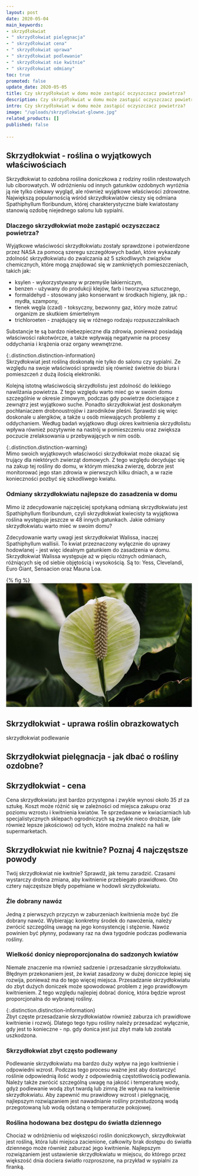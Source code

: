 ```yaml
---
layout: post
date: 2020-05-04
main_keywords:
- skrzydłokwiat
- " skrzydłokwiat pielęgnacja"
- " skrzydłokwiat cena"
- " skrzydłokwiat uprawa"
- " skrzydłokwiat podlewanie"
- " skrzydłokwiat nie kwitnie"
- " skrzydłokwiat odmiany"
toc: true
promoted: false
update_date: 2020-05-05
title: Czy skrzydłokwiat w domu może zastąpić oczyszczacz powietrza?
description: Czy skrzydłokwiat w domu może zastąpić oczyszczacz powietrza?
intro: Czy skrzydłokwiat w domu może zastąpić oczyszczacz powietrza?
image: "/uploads/skrzydlokwiat-glowne.jpg"
related_products: []
published: false

---
```

## Skrzydłokwiat - roślina o wyjątkowych właściwościach

Skrzydłokwiat to ozdobna roślina doniczkowa z rodziny roślin rdestowatych lub ciborowatych. W odróżnieniu od innych gatunków ozdobnych wyróżnia ją nie tylko ciekawy wygląd, ale również wyjątkowe właściwości zdrowotne. Największą popularnością wśród skrzydłokwiatów cieszy się odmiana Spathiphyllum floribundum, której charakterystyczne białe kwiatostany stanowią ozdobę niejednego salonu lub sypialni.

### Dlaczego skrzydłokwiat może zastąpić oczyszczacz powietrza?

Wyjątkowe właściwości skrzydłokwiatu zostały sprawdzone i potwierdzone przez NASA za pomocą szeregu szczegółowych badań, które wykazały zdolność skrzydłokwiatu do zwalczania aż 5 szkodliwych związków chemicznych, które mogą znajdować się w zamkniętych pomieszczeniach, takich jak:

* ksylen - wykorzystywany w przemyśle lakierniczym,
* benzen - używany do produkcji klejów, farb i tworzywa sztucznego,
* formaldehyd - stosowany jako konserwant w środkach higieny, jak np.: mydła, szampony,
* tlenek węgla (czad) - toksyczny, bezwonny gaz, który może zatruć organizm ze skutkiem śmiertelnym
* trichloroeten - znajdujący się w różnego rodzaju rozpuszczalnikach

Substancje te są bardzo niebezpieczne dla zdrowia, ponieważ posiadają właściwości rakotwórcze, a także wpływają negatywnie na procesy oddychania i krążenia oraz organy wewnętrzne.

{:.distinction.distinction-information}  
Skrzydłokwiat jest rośliną doskonałą nie tylko do salonu czy sypialni. Ze względu na swoje właściwości sprawdzi się również świetnie do biura i pomieszczeń z dużą ilością elektroniki.

Kolejną istotną właściwością skrzydłolistu jest zdolność do lekkiego nawilżania powietrza. Z tego względu warto mieć go w swoim domu szczególnie w okresie zimowym, podczas gdy powietrze docierające z zewnątrz jest wyjątkowo suche. Ponadto skrzydłokwiat jest doskonałym pochłaniaczem drobnoustrojów i zarodników pleśni. Sprawdzi się więc doskonale u alergików, a także u osób miewających problemy z oddychaniem. Według badań wyjątkowo długi okres kwitnienia skrzydłolistu wpływa również pozytywnie na nastrój w pomieszczeniu oraz zwiększa poczucie zrelaksowania u przebywających w nim osób.

{:.distinction.distinction-warning}  
Mimo swoich wyjątkowych właściwości skrzydłokwiat może okazać się trujący dla niektórych zwierząt domowych. Z tego względu decydując się na zakup tej rośliny do domu, w którym mieszka zwierzę, dobrze jest monitorować jego stan zdrowia w pierwszych kilku dniach, a w razie konieczności pozbyć się szkodliwego kwiatu.

### Odmiany skrzydłokwiatu najlepsze do zasadzenia w domu

Mimo iż zdecydowanie najczęściej spotykaną odmianą skrzydłokwiatu jest Spathiphyllum floribundum, czyli skrzydłokwiat kwiecisty ta wyjątkowa roślina występuje jeszcze w 48 innych gatunkach. Jakie odmiany skrzydłokwiatu warto mieć w swoim domu?

Zdecydowanie warty uwagi jest skrzydłokwiat Walissa, inaczej Spathiphyllum wallisii. To kwiat przeznaczony wyłącznie do uprawy hodowlanej - jest więc idealnym gatunkiem do zasadzenia w domu. Skrzydłokwiat Walissa występuje aż w pięciu różnych odmianach, różniących się od siebie objętością i wysokością. Są to: Yess, Clevelandi, Euro Giant, Sensacion oraz Mauna Loa.

{% fig %}  
![](/uploads/skrzydlokwiat-odmiany.jpg)

## Skrzydłokwiat - uprawa roślin obrazkowatych

skrzydłokwiat podlewanie

## Skrzydłokwiat pielęgnacja - jak dbać o rośliny ozdobne?

## Skrzydłokwiat - cena

Cena skrzydłokwiatu jest bardzo przystępna i zwykle wynosi około 35 zł za sztukę. Koszt może różnić się w zależności od miejsca zakupu oraz poziomu wzrostu i kwitnienia kwiatów. Te sprzedawane w kwiaciarniach lub specjalistycznych sklepach ogrodniczych są zwykle nieco droższe, (ale również lepsze jakościowo) od tych, które można znaleźć na hali w supermarketach.

## Skrzydłokwiat nie kwitnie? Poznaj 4 najczęstsze powody

Twój skrzydłokwiat nie kwitnie? Sprawdź, jak temu zaradzić. Czasami wystarczy drobna zmiana, aby kwitnienie przebiegało prawidłowo. Oto cztery najczęstsze błędy popełniane w hodowli skrzydłokwiatu.

### Źle dobrany nawóz

Jedną z pierwszych przyczyn w zaburzeniach kwitnienia może być źle dobrany nawóz. Wybierając konkretny środek do nawożenia, należy zwrócić szczególną uwagę na jego konsystencję i stężenie. Nawóz powinien być płynny, podawany raz na dwa tygodnie podczas podlewania rośliny.

### Wielkość donicy nieproporcjonalna do sadzonych kwiatów

Niemałe znaczenie ma również sadzenie i przesadzanie skrzydłokwiatu. Błędnym przekonaniem jest, że kwiat zasadzony w dużej doniczce lepiej się rozwija, ponieważ ma do tego więcej miejsca. Przesadzanie skrzydłokwiatu do zbyt dużych doniczek może spowodować problem z jego prawidłowym kwitnieniem. Z tego względu najlepiej dobrać donicę, która będzie wprost proporcjonalna do wybranej rośliny.

{:.distinction.distinction-information}  
Zbyt częste przesadzanie skrzydłokwiatów również zaburza ich prawidłowe kwitnienie i rozwój. Dlatego tego typu rośliny należy przesadzać wyłącznie, gdy jest to konieczne - np. gdy donica jest już zbyt mała lub została uszkodzona.

### Skrzydłokwiat zbyt często podlewany

Podlewanie skrzydłokwiatu ma bardzo duży wpływ na jego kwitnienie i odpowiedni wzrost. Podczas tego procesu ważne jest aby dostarczyć roślinie odpowiednią ilość wody z odpowiednią częstotliwością podlewania. Należy także zwrócić szczególną uwagę na jakość i temperaturę wody, gdyż podlewanie wodą zbyt twardą lub zimną źle wpływa na kwitnienie skrzydłokwiatu. Aby zapewnić mu prawidłowy wzrost i pielęgnację, najlepszym rozwiązaniem jest nawadnianie rośliny przestudzoną wodą przegotowaną lub wodą odstaną o temperaturze pokojowej.

### Roślina hodowana bez dostępu do światła dziennego

Chociaż w odróżnieniu od większości roślin doniczkowych, skrzydłokwiat jest rośliną, która lubi miejsca zacienione, całkowity brak dostępu do światła dziennego może również zaburzać jego kwitnienie. Najlepszym rozwiązaniem jest ustawienie skrzydłokwiatu w miejscu, do którego przez większość dnia dociera światło rozproszone, na przykład w sypialni za firanką.